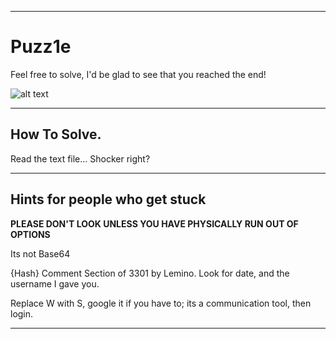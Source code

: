 --------------------------------

# Puzz1e

Feel free to solve, I'd be glad to see that you reached the end!

![alt text](https://archbc.org/wp-content/uploads/2018/09/512160452-612x612.jpg)

--------------------------------

## How To Solve.

Read the text file... Shocker right?

--------------------------------

## Hints for people who get stuck

**PLEASE DON'T LOOK UNLESS YOU HAVE PHYSICALLY RUN OUT OF OPTIONS**

Its not Base64

{Hash} Comment Section of 3301 by Lemino. Look for date, and the username I gave you.

Replace W with S, google it if you have to; its a communication tool, then login.

--------------------------------
